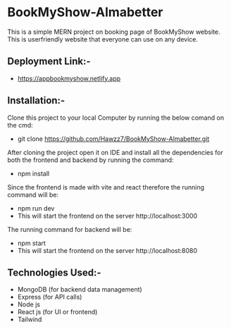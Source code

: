 # BookMyShow-Almabetter
This is a simple MERN project on booking page of BookMyShow website. This is userfriendly website that everyone can use on any device.
## Deployment Link:-
* https://appbookmyshow.netlify.app
## Installation:-
Clone this project to your local Computer by running the below comand on the cmd:
* git clone https://github.com/Hawzz7/BookMyShow-Almabetter.git
  
After cloning the project open it on IDE and install all the dependencies for both the frontend and backend by running the command:
* npm install
  
Since the frontend is made with vite and react therefore the running command will be:
* npm run dev
* This will start the frontend on the server http://localhost:3000

The running command for backend will be:
* npm start
* This will start the frontend on the server http://localhost:8080
## Technologies Used:-
* MongoDB (for backend data management)
* Express (for API calls)
* Node js
* React js (for UI or frontend)
* Tailwind
